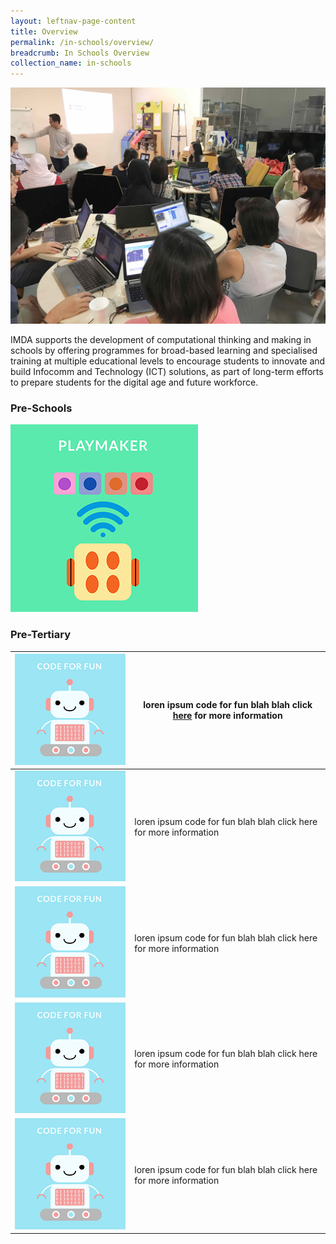 ```yaml
---
layout: leftnav-page-content
title: Overview
permalink: /in-schools/overview/
breadcrumb: In Schools Overview
collection_name: in-schools
---
```

![In Schools Overview](/images/in-schools/overview/in-schools-overview.jpg)

IMDA supports the development of computational thinking and making in schools by offering programmes for broad-based learning and specialised training at multiple educational levels to encourage students to innovate and build Infocomm and Technology (ICT) solutions, as part of long-term efforts to prepare students for the digital age and future workforce.

### Pre-Schools

[<img src="/images/in-schools/overview/Playmaker_Icon.jpg" alt= "playmaker" width="300" height="300">](https://isomer-dlp-staging.netlify.com/in-schools/playmaker-overview/)

### Pre-Tertiary

| ![code for fun](/images/in-schools/overview/Code_For_Fun_Icon_V2.jpg)  |  loren ipsum code for fun blah blah click [here](https://isomer-dlp-staging.netlify.com/in-schools/code-for-fun/overview/) for more information |
|---|---|
| ![code for fun](/images/in-schools/overview/Code_For_Fun_Icon_V2.jpg)  | loren ipsum code for fun blah blah click here for more information  |
|  ![code for fun](/images/in-schools/overview/Code_For_Fun_Icon_V2.jpg)  |  loren ipsum code for fun blah blah click here for more information |  loren ipsum code for fun blah blah click here for more information |
|  ![code for fun](/images/in-schools/overview/Code_For_Fun_Icon_V2.jpg) | loren ipsum code for fun blah blah click here for more information  |
| ![code for fun](/images/in-schools/overview/Code_For_Fun_Icon_V2.jpg)  |  loren ipsum code for fun blah blah click here for more information |
